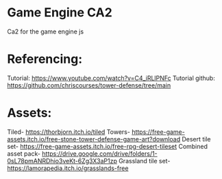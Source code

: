 # Game Engine CA2
 Ca2 for the game engine js

# Referencing:
Tutorial: https://www.youtube.com/watch?v=C4_iRLlPNFc
Tutorial github: https://github.com/chriscourses/tower-defense/tree/main

# Assets:
Tiled- https://thorbjorn.itch.io/tiled
Towers- https://free-game-assets.itch.io/free-stone-tower-defense-game-art?download
Desert tile set- https://free-game-assets.itch.io/free-rpg-desert-tileset
Combined asset pack- https://drive.google.com/drive/folders/1-0sL78pmANRDhio3veKt-6Zg3X3aP1zp
Grassland tile set- https://lamorapedia.itch.io/grasslands-free
